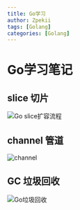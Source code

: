 ```yaml
---
title: Go学习
author: Zpekii
tags: [Golang]
categories: [Golang]
---
```


# Go学习笔记

## slice 切片

<img src="assets/img/2025-9-26-Go-learning.assets2025-9-26-Go-learning.assets/Go%20slice%E6%89%A9%E5%AE%B9%E6%B5%81%E7%A8%8B.png" alt="Go slice扩容流程" />

## channel 管道

<img src="assets/img/2025-9-26-Go-learning.assets2025-9-26-Go-learning.assets/channel.png" alt="channel" />

## GC 垃圾回收

<img src="assets/img/2025-9-26-Go-learning.assets2025-9-26-Go-learning.assets/Go%E5%9E%83%E5%9C%BE%E5%9B%9E%E6%94%B6.png" alt="Go垃圾回收" />